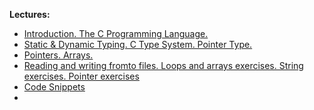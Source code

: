 **Lectures:**
- [Introduction. The C Programming Language.](Introduction.%20The%20C%20Programming%20Language..md)
- [Static & Dynamic Typing. C Type System. Pointer Type.](Static%20&%20Dynamic%20Typing.%20C%20Type%20System.%20Pointer%20Type..md)
- [Pointers. Arrays.](Pointers.%20Arrays..md)
- [Reading and writing fromto files. Loops and arrays exercises. String exercises. Pointer exercises](Reading%20and%20writing%20fromto%20files.%20Loops%20and%20arrays%20exercises.%20String%20exercises.%20Pointer%20exercises.md)
- [Code Snippets](Codes.md)
- 